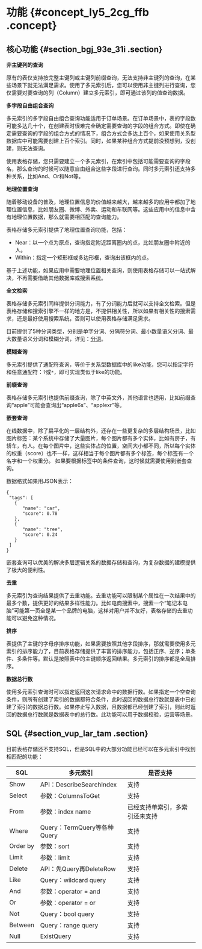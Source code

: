 # 功能 {#concept_ly5_2cg_ffb .concept}

## 核心功能 {#section_bgj_93e_31i .section}

 **非主键列的查询** 

原有的表仅支持按完整主键列或主键列前缀查询，无法支持非主键列的查询，在某些场景下就无法满足需求。使用了多元索引后，您可以使用非主键列进行查询，您仅需要对要查询的列（Column）建立多元索引，即可通过该列的值查询数据。

 **多字段自由组合查询** 

多元索引的多字段自由组合查询功能适用于订单场景。在订单场景中，表的字段数可能多达几十个，在创建表时很难完全确定需要查询的字段的组合方式。即使在确定需要查询的字段的组合方式的情况下，组合方式会多达上百个，如果使用关系型数据库中可能需要创建上百个索引。同时，如果某种组合方式提前没预想到，没创建，则无法查询。

使用表格存储，您只需要建立一个多元索引，在索引中包括可能需要查询的字段名，那么查询的时候可以随意自由组合这些字段进行查询。同时多元索引还支持多种关系，比如And、Or和Not等。

 **地理位置查询** 

随着移动设备的普及，地理位置信息的价值越来越大，越来越多的应用中都加了地理位置信息，比如朋友圈、微博、外卖、运动和车联网等。这些应用中的信息中含有地理位置数据，那么就需要相匹配的查询能力。

表格存储多元索引提供了地理位置查询功能，包括：

-   Near：以一个点为原点，查询指定附近距离圈内的点，比如朋友圈中附近的人。
-   Within：指定一个矩形框或多边形框，查询出该框内的点。

基于上述功能，如果应用中需要地理位置相关查询，则使用表格存储可以一站式解决，不再需要借助其他数据库或搜索系统。

 **全文检索** 

表格存储多元索引同样提供分词能力，有了分词能力后就可以支持全文检索。但是表格存储和搜索引擎不一样的地方是，不提供相关性，所以如果有相关性的搜索需求，还是最好使用搜索系统，否则可以使用表格存储满足需求。

目前提供了5种分词类型，分别是单字分词、分隔符分词、最小数量语义分词、最大数量语义分词和模糊分词，详见：[分词](cn.zh-CN/产品功能/多元索引/使用多元索引/分词.md#)。

 **模糊查询** 

多元索引提供了通配符查询，等价于关系型数据库中的like功能，您可以指定字符和任意通配符：`?`或`*`，即可实现类似于like的功能。

 **前缀查询** 

表格存储多元索引也提供前缀查询，除了中英文外，其他语言也适用，比如前缀查询“apple”可能会查询出“apple6s”、“applexr”等。

 **嵌套查询** 

在线数据中，除了扁平化的一层结构外，还存在一些更复杂的多层结构场景，比如图片标签：某个系统中存储了大量图片，每个图片都有多个实体，比如有房子，有轿车，有人。在每个图片中，这些实体占的位置，空间大小都不同，所以每个实体的权重（score）也不一样，这样相当于每个图片都有多个标签，每个标签有一个名字和一个权重分。 如果要根据标签中的条件查询，这时候就需要使用到嵌套查询。

数据格式如果用JSON表示：

``` {#codeblock_fvg_unv_slz}
{
 "tags": [
   {
      "name": "car",
      "score": 0.78
   },
   {
      "name": "tree",
      "score": 0.24
   }
 ]
}
```

嵌套查询可以优美的解决多层逻辑关系的数据存储和查询，为复杂数据的建模提供了极大的便利性。

 **去重** 

多元索引为查询结果提供了去重功能。去重功能可以限制某个属性在一次结果中的最多个数，提供更好的结果多样性能力。比如电商搜索中，搜索一个“笔记本电脑”可能第一页全是某一个品牌的电脑，这样对用户并不友好，表格存储的去重功能可以避免这种情况。

 **排序** 

表提供了主键的字母序排序功能，如果需要按照其他字段排序，那就需要使用多元索引的排序能力了，目前表格存储提供了丰富的排序能力，包括正序、逆序；单条件、多条件等。默认是按照表中的主键顺序返回结果。多元索引的排序都是全局排序。

 **数据总行数** 

使用多元索引查询时可以指定返回这次请求命中的数据行数。如果指定一个空查询条件，则所有创建了索引的数据都符合条件，此时返回的数据总行数就是表中已创建了索引的数据总行数。如果停止写入数据，且数据都已经创建了索引，则此时返回的数据总行数就是数据表中的总行数。此功能可以用于数据校验，运营等场景。

## SQL {#section_vup_lar_tam .section}

目前表格存储还不支持SQL，但是SQL中的大部分功能已经可以在多元索引中找到相匹配的功能：

|SQL|多元索引|是否支持|
|---|----|----|
|Show|API：DescribeSearchIndex|支持|
|Select|参数：ColumnsToGet|支持|
|From|参数：index name|已经支持单索引，多索引还未支持|
|Where|Query：TermQuery等各种Query|支持|
|Order by|参数：sort|支持|
|Limit|参数：limit|支持|
|Delete|API：先Query再DeleteRow|支持|
|Like|Query：wildcard query|支持|
|And|参数：operator = and|支持|
|Or|参数：operator = or|支持|
|Not|Query：bool query|支持|
|Between|Query：range query|支持|
|Null|ExistQuery|支持|

